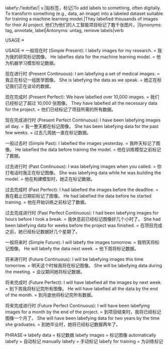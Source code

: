 labefy:/ˈleɪbɪfaɪ/| v.|贴标签，标记|To add labels to something, often digitally.  To transform something (e.g., data, an image) into a labeled dataset suitable for training a machine learning model.|They labefied thousands of images for their AI project. 他们为他们的人工智能项目标记了数千张图片。|Synonyms: tag, annotate, label|Antonyms: untag, remove labels|verb

USAGE->

USAGE->
一般现在时 (Simple Present):
I labefy images for my research. = 我为我的研究标记图像。
He labefies data for the machine learning model. = 他为机器学习模型标记数据。

现在进行时 (Present Continuous):
I am labefying a set of medical images. = 我正在标记一组医学图像。
She is labefying the data as we speak. = 她正在标记我们正在谈论的数据。

现在完成时 (Present Perfect):
We have labefied over 10,000 images. = 我们已经标记了超过 10,000 张图像。
They have labefied all the necessary data for the project. = 他们已经标记了项目所需的所有数据。

现在完成进行时 (Present Perfect Continuous):
I have been labefying images all day. = 我一整天都在标记图像。
She has been labefying data for the past few weeks. = 过去几周她一直在标记数据。

一般过去时 (Simple Past):
I labefied the images yesterday. = 我昨天标记了图像。
He labefied the data before training the model. = 他在训练模型之前标记了数据。


过去进行时 (Past Continuous):
I was labefying images when you called. = 你打电话时我正在标记图像。
She was labefying data while he was building the model. = 他在构建模型时，她正在标记数据。


过去完成时 (Past Perfect):
I had labefied the images before the deadline. = 我在截止日期前标记了图像。
He had labefied the data before he started training. = 他在开始训练之前标记了数据。


过去完成进行时 (Past Perfect Continuous):
I had been labefying images for hours before I took a break. = 我休息前已经标记图像好几个小时了。
She had been labefying data for weeks before the project was finished. = 在项目完成之前，她已经标记数据好几个星期了。


一般将来时 (Simple Future):
I will labefy the images tomorrow. = 我明天将标记图像。
He will labefy the data next week. = 他下周将标记数据。


将来进行时 (Future Continuous):
I will be labefying images this time tomorrow. = 明天这个时候我将在标记图像。
She will be labefying data during the meeting. = 会议期间她将标记数据。


将来完成时 (Future Perfect):
I will have labefied all the images by next week. = 到下周我将标记完所有图像。
He will have labefied all the data by the end of the month. = 到月底他将标记完所有数据。


将来完成进行时 (Future Perfect Continuous):
I will have been labefying images for a month by the end of the project. = 到项目结束时，我将已经标记图像一个月了。
She will have been labefying data for two years by the time she graduates. = 到她毕业时，她将已经标记数据两年了。


PHRASE->
labefy data = 标记数据
labefy images = 标记图像
automatically labefy = 自动标记
manually labefy = 手动标记
labefy for training = 为训练标记
